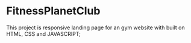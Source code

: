 ﻿# FitnessPlanetClub

This project is responsive landing page for an gym website with built on HTML, CSS and JAVASCRIPT;
